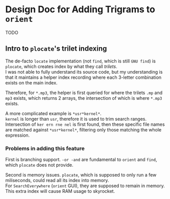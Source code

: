 # Design Doc for Adding Trigrams to `orient`

TODO

## Intro to `plocate`'s trilet indexing

The de-facto `locate` implementation (not `find`, which is still `GNU find`)
is `plocate`, which creates index by what they call *trilets*.  
I was not able to fully understand its source code, but my
understanding is that it maintains a helper index recording
where each 3-letter combination exists on the main index.

Therefore, for `*.mp3`, the helper is first queried for where
the trilets `.mp` and `mp3` exists, which returns 2 arrays,
the intersection of which is where `*.mp3` exists.

A more complicated example is `*usr*kernel*`.  
`kernel` is longer than `usr`, therefore it is used to trim search ranges.  
Intersection of `ker ern rne nel` is first found, then these
specific file names are matched against `*usr*kernel*`,
filtering only those matching the whole expression.

### Problems in adding this feature

First is branching support. `-or -and` are fundamental to
`orient` and `find`, which `plocate` does not provide.

Second is memory issues. `plocate`, which is supposed to
only run a few miliseconds, could read all its index into memory.  
For `SearchEverywhere` (`orient` GUI), they are supposed
to remain in memory. This extra index will cause RAM usage to skyrocket.  
